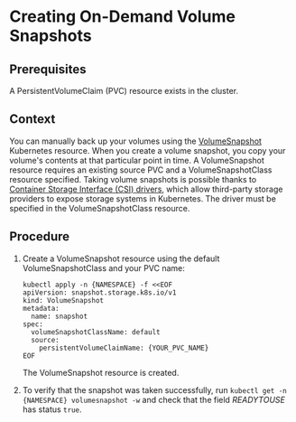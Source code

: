 <!-- loio889bce3ea26e46a888a4eaffbeab087c -->

# Creating On-Demand Volume Snapshots



<a name="loio889bce3ea26e46a888a4eaffbeab087c__prereq_plh_cpv_tcc"/>

## Prerequisites

A PersistentVolumeClaim \(PVC\) resource exists in the cluster.



## Context

You can manually back up your volumes using the [VolumeSnapshot](https://kubernetes.io/docs/concepts/storage/volume-snapshots/#volumesnapshots) Kubernetes resource. When you create a volume snapshot, you copy your volume's contents at that particular point in time. A VolumeSnapshot resource requires an existing source PVC and a VolumeSnapshotClass resource specified. Taking volume snapshots is possible thanks to [Container Storage Interface \(CSI\) drivers](https://kubernetes-csi.github.io/docs/), which allow third-party storage providers to expose storage systems in Kubernetes. The driver must be specified in the VolumeSnapshotClass resource.



## Procedure

1.  Create a VolumeSnapshot resource using the default VolumeSnapshotClass and your PVC name:

    ```
    kubectl apply -n {NAMESPACE} -f <<EOF
    apiVersion: snapshot.storage.k8s.io/v1
    kind: VolumeSnapshot
    metadata:
      name: snapshot
    spec:
      volumeSnapshotClassName: default
      source:
        persistentVolumeClaimName: {YOUR_PVC_NAME}
    EOF
    ```

    The VolumeSnapshot resource is created.

2.  To verify that the snapshot was taken successfully, run `kubectl get -n {NAMESPACE} volumesnapshot -w` and check that the field *READYTOUSE* has status `true`.


